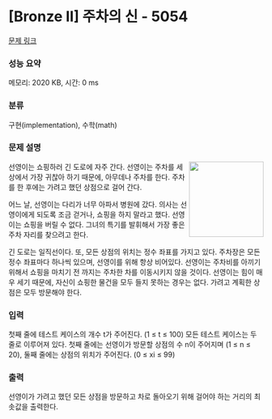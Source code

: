 # [Bronze II] 주차의 신 - 5054 

[문제 링크](https://www.acmicpc.net/problem/5054) 

### 성능 요약

메모리: 2020 KB, 시간: 0 ms

### 분류

구현(implementation), 수학(math)

### 문제 설명

<p><img alt="" src="https://www.acmicpc.net/upload/images/parking.png" style="float:right; height:149px; width:147px">선영이는 쇼핑하러 긴 도로에 자주 간다. 선영이는 주차를 세상에서 가장 귀찮아 하기 때문에, 아무데나 주차를 한다. 주차를 한 후에는 가려고 했던 상점으로 걸어 간다.</p>

<p>어느 날, 선영이는 다리가 너무 아파서 병원에 갔다. 의사는 선영이에게 되도록 조금 걷거나, 쇼핑을 하지 말라고 했다. 선영이는 쇼핑을 버릴 수 없다. 그녀의 특기를 발휘해서 가장 좋은 주차 자리를 찾으려고 한다.</p>

<p>긴 도로는 일직선이다. 또, 모든 상점의 위치는 정수 좌표를 가지고 있다. 주차장은 모든 정수 좌표마다 하나씩 있으며, 선영이를 위해 항상 비어있다. 선영이는 주차비를 아끼기 위해서 쇼핑을 마치기 전 까지는 주차한 차를 이동시키지 않을 것이다. 선영이는 힘이 매우 세기 때문에, 자신이 쇼핑한 물건을 모두 들지 못하는 경우는 없다. 가려고 계획한 상점은 모두 방문해야 한다.</p>

### 입력 

 <p>첫째 줄에 테스트 케이스의 개수 t가 주어진다. (1 ≤ t ≤ 100) 모든 테스트 케이스는 두 줄로 이루어져 있다. 첫째 줄에는 선영이가 방문할 상점의 수 n이 주어지며 (1 ≤ n ≤ 20), 둘째 줄에는 상점의 위치가 주어진다. (0 ≤ xi ≤ 99)</p>

### 출력 

 <p>선영이가 가려고 했던 모든 상점을 방문하고 차로 돌아오기 위해 걸어야 하는 거리의 최솟값을 출력한다. </p>

